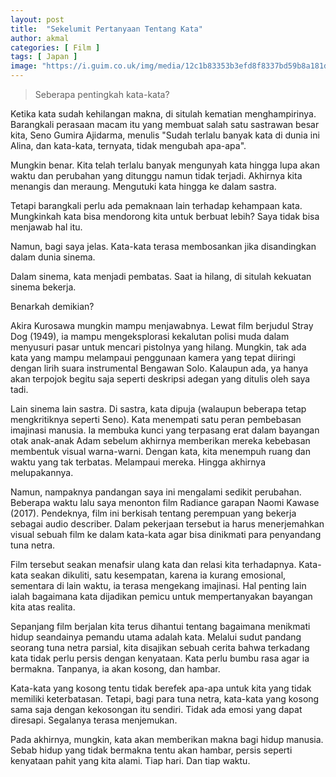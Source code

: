 ```yaml
---
layout: post
title:  "Sekelumit Pertanyaan Tentang Kata"
author: akmal
categories: [ Film ]
tags: [ Japan ]
image: "https://i.guim.co.uk/img/media/12c1b83353b3efd8f8337bd59b8a181ddb385861/890_735_5799_3480/master/5799.jpg?width=1200&quality=85&auto=format&fit=max&s=cfd4609b2eac6481034dc64507a53eb3"
---
```


> Seberapa pentingkah kata-kata?

Ketika kata sudah kehilangan makna, di situlah kematian menghampirinya. Barangkali perasaan macam itu yang membuat salah satu sastrawan besar kita, Seno Gumira Ajidarma, menulis "Sudah terlalu banyak kata di dunia ini Alina, dan kata-kata, ternyata, tidak mengubah apa-apa".

Mungkin benar. Kita telah terlalu banyak mengunyah kata hingga lupa akan waktu dan perubahan yang ditunggu namun tidak terjadi. Akhirnya kita menangis dan meraung. Mengutuki kata hingga ke dalam sastra. 

Tetapi barangkali perlu ada pemaknaan lain terhadap kehampaan kata. Mungkinkah kata bisa mendorong kita untuk berbuat lebih? Saya tidak bisa menjawab hal itu. 

Namun, bagi saya jelas. Kata-kata terasa membosankan jika disandingkan dalam dunia sinema. 

Dalam sinema, kata menjadi pembatas. Saat ia hilang, di situlah kekuatan sinema bekerja.

Benarkah demikian?

Akira Kurosawa mungkin mampu menjawabnya. Lewat film berjudul Stray Dog (1949), ia mampu mengeksplorasi kekalutan polisi muda dalam menyusuri pasar untuk mencari pistolnya yang hilang. Mungkin, tak ada kata yang mampu melampaui penggunaan kamera yang tepat diiringi dengan lirih suara instrumental Bengawan Solo. Kalaupun ada, ya hanya akan terpojok begitu saja seperti deskripsi adegan yang ditulis oleh saya tadi. 

Lain sinema lain sastra. Di sastra, kata dipuja (walaupun beberapa tetap mengkritiknya seperti Seno). Kata menempati satu peran pembebasan imajinasi manusia. Ia membuka kunci yang terpasang erat dalam bayangan otak anak-anak Adam sebelum akhirnya memberikan mereka kebebasan membentuk visual warna-warni. Dengan kata, kita menempuh ruang dan waktu yang tak terbatas. Melampaui mereka. Hingga akhirnya melupakannya. 

Namun, nampaknya pandangan saya ini mengalami sedikit perubahan. Beberapa waktu lalu saya menonton film Radiance garapan Naomi Kawase (2017). Pendeknya, film ini berkisah tentang perempuan yang bekerja sebagai audio describer. Dalam pekerjaan tersebut ia harus menerjemahkan visual sebuah film ke dalam kata-kata agar bisa dinikmati para penyandang tuna netra. 

Film tersebut seakan menafsir ulang kata dan relasi kita terhadapnya. Kata-kata seakan dikuliti, satu kesempatan, karena ia kurang emosional, sementara di lain waktu, ia terasa mengekang imajinasi. Hal penting lain ialah bagaimana kata dijadikan pemicu untuk mempertanyakan bayangan kita atas realita. 

Sepanjang film berjalan kita terus dihantui tentang bagaimana menikmati hidup seandainya pemandu utama adalah kata. Melalui sudut pandang seorang tuna netra parsial, kita disajikan sebuah cerita bahwa terkadang kata tidak perlu persis dengan kenyataan. Kata perlu bumbu rasa agar ia bermakna. Tanpanya, ia akan kosong, dan hambar. 

Kata-kata yang kosong tentu tidak berefek apa-apa untuk kita yang tidak memiliki keterbatasan. Tetapi, bagi para tuna netra, kata-kata yang kosong sama saja dengan kekosongan itu sendiri. Tidak ada emosi yang dapat diresapi. Segalanya terasa menjemukan. 

Pada akhirnya, mungkin, kata akan memberikan makna bagi hidup manusia. Sebab hidup yang tidak bermakna tentu akan hambar, persis seperti kenyataan pahit yang kita alami. Tiap hari. Dan tiap waktu. 

